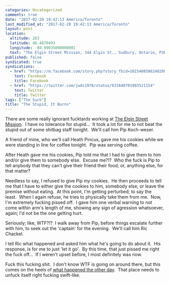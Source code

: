 ```yaml
---
categories: Uncategorized
comments: true
date: "2017-02-20 19:42:13 America/Toronto"
last_modified_at: "2017-02-20 19:42:13 America/Toronto"
layout: post
location:
  altitude: 263
  latitude: 46.4870493
  longitude: -80.99035090000001
  text: "The Elgin Street Mission, 344 Elgin St., Sudbury, Ontario, P3E 3N9, Canada"
published: false
syndicated: true
syndications:
  - href: "https://m.facebook.com/story.php?story_fbid=10154085862482084&id=719142083"
    text: Facebook
    title: Facebook
  - href: "https://twitter.com/jwds1978/status/833840701993521154"
    text: Twitter
    title: Twitter
tags: ["The Suck"]
title: "The Stupid, It Burns"
---
```


There are some really ignorant fucktards working at
<a href="http://www.themission.ca" target="_blank" title="The Elgin Street Mission">The Elgin Street Mission</a>.&nbsp; I have no tolerance for
stupid&hellip;&nbsp; It took a lot for me to not beat the stupid out of some shitbag staff tonight.&nbsp; We'll call him Pip Koch-weser.

A friend of mine, who we'll call Heath Pincus, gave me his cookies while we were standing in line for coffee tonight.&nbsp; Pip was serving coffee.

After Heath gave me his cookies, Pip told me that I had to give them to him and/or give them to somebody else.&nbsp; Excuse me?!?&nbsp; Who the fuck is Pip to
tell anybody that they can't give their friend their food; or, anything else, for that matter?

Needless to say, I refused to give Pip *my* cookies.&nbsp; He then proceeds to tell me that I have to either give the cookies to him, somebody else, or leave
the premise without eating.&nbsp; At this point, I'm getting perturbed; to say the least.&nbsp; When I again refuse, he tries to physically take them from
me.&nbsp; Now, I'm extremely fucking pissed off.&nbsp; I gave him one verbal warning to not come within arm's length of me, showing any sign of agression
whatsoever, again; I'd not be the one getting hurt.

Seriously; like, WTF?!?&nbsp; I walk away from Pip, before things escalate further with him, to seek out the 'captain' for the evening.&nbsp; We'll call him Ric
Chackel.

I tell Ric what happened and asked him what he's going to do about it.&nbsp; His response, is for me to just 'let it go'.&nbsp; By this time, that just pissed
me right the fuck off&hellip;&nbsp; If I weren't upset before, I most definitely was now.

Fuck this fucking shit.&nbsp; I don't know WTF is going on around there, but this comes on the heels of
<a href="{{ site.url }}/blog/2017/02/16/accessibility-at-the-elgin-street-mission" rel="me" title="Accessibility at The Elgin Street Mission">what happened the
other day</a>.&nbsp; That place needs to unfuck itself right fucking swift-like.
